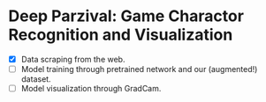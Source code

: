 # Deep Parzival: Game Charactor Recognition and Visualization

- [x] Data scraping from the web.
- [ ] Model training through pretrained network and our (augmented!) dataset.
- [ ] Model visualization through GradCam.
